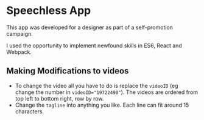# Speechless App

This app was developed for a designer as part of a self-promotion campaign.

I used the opportunity to implement newfound skills in ES6, React and Webpack.

## Making Modifications to videos

* To change the video all you have to do is replace the `videoID` (eg change the number in `videoID="19722490"`). The videos are ordered from top left to bottom right, row by row.
* Change the `tagline` into anything you like. Each line can fit around 15 characters.
